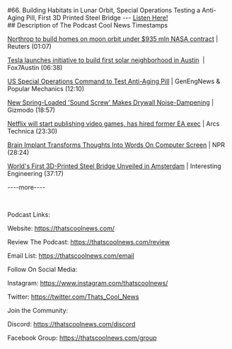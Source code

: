 #66. Building Habitats in Lunar Orbit, Special Operations Testing a Anti-Aging Pill, First 3D Printed Steel Bridge
        ---
        [Listen Here!](https://thatscoolnews.podbean.com/e/66-building-habitats-in-lunar-orbit-special-operations-testing-a-anti-aging-pill-first-3d-printed-steel-bridge/) \
        ## Description of The Podcast
        Cool News Timestamps
<p><a href='https://www.reuters.com/lifestyle/science/northrop-build-homes-moon-orbit-under-935-mln-nasa-contract-2021-07-09/'>Northrop to build homes on moon orbit under $935 mln NASA contract</a> | Reuters (01:07)</p>

<p><a href='https://www.fox7austin.com/news/tesla-launches-initiative-to-build-first-solar-neighborhood-in-austin'>Tesla launches initiative to build first solar neighborhood in Austin</a>  | Fox7Austin (06:38)</p>

<p><a href='https://www.genengnews.com/news/u-s-special-operations-command-to-test-anti-aging-pill/'>US Special Operations Command to Test Anti-Aging Pill</a> | GenEngNews & Popular Mechanics (12:10)</p>

<p><a href='https://gizmodo.com/new-spring-loaded-screw-turns-drywall-into-sound-absorb-1847280616'>New Spring-Loaded 'Sound Screw' Makes Drywall Noise-Dampening</a> | Gizmodo (18:57)</p>

<p><a href='https://arstechnica.com/gaming/2021/07/netflix-will-start-publishing-video-games-has-hired-former-ea-exec/'>Netflix will start publishing video games, has hired former EA exec</a> | Arcs Technica (23:30)</p>

<p><a href='https://www.npr.org/sections/health-shots/2021/07/14/1016028911/experimental-brain-implant-lets-man-with-paralysis-turn-his-thoughts-into-words'>Brain Implant Transforms Thoughts Into Words On Computer Screen</a> | NPR (28:24)</p>

<p><a href='https://interestingengineering.com/worlds-first-3d-printed-steel-bridge-unveiled-in-amsterdam'>World's First 3D-Printed Steel Bridge Unveiled in Amsterdam</a> | Interesting Engineering (37:17)</p>

<p>----more----</p>

<p> </p>

Podcast Links:
<p style="text-align:left;">Website: <a href='https://thatscoolnews.com/'>https://thatscoolnews.com/</a></p>

<p style="text-align:left;">Review The Podcast: <a href='https://thatscoolnews.com/review/'>https://thatscoolnews.com/review</a></p>

<p style="text-align:left;">Email List: <a href='https://thatscoolnews.com/email/'>https://thatscoolnews.com/email</a></p>

Follow On Social Media:
<p style="text-align:left;">Instagram: <a href='https://www.instagram.com/thatscoolnews/'>https://www.instagram.com/thatscoolnews/ </a></p>

<p style="text-align:left;">Twitter: <a href='https://twitter.com/Thats_Cool_News'>https://twitter.com/Thats_Cool_News</a> </p>

Join the Community:
<p style="text-align:left;">Discord: <a href='https://thatscoolnews.com/discord'>https://thatscoolnews.com/discord</a></p>

<p style="text-align:left;">Facebook Group: <a href='https://thatscoolnews.com/group'>https://thatscoolnews.com/group</a></p>
